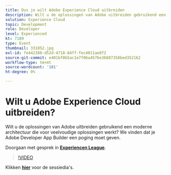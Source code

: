 ```yaml
---
title: Dus je wilt Adobe Experience Cloud uitbreiden
description: Wilt u de oplossingen van Adobe uitbreiden gebruikend een moderne architectuur die voor veelvoudige oplossingen werkt? We vinden dat je Adobe Developer App Builder een poging moet geven. Deze sessie is afgeleverd als onderdeel van de Adobe Developers Live Content-gebeurtenis.
solution: Experience Cloud
topic: Development
role: Developer
level: Experienced
kt: 7189
type: Event
thumbnail: 331852.jpg
exl-id: fe442380-d52d-4718-84ff-fec4011ae8f2
source-git-commit: e401bf0b5ac1e7f06a4576e36887358bed352162
workflow-type: tm+mt
source-wordcount: '101'
ht-degree: 0%

---
```


# Wilt u Adobe Experience Cloud uitbreiden?

Wilt u de oplossingen van Adobe uitbreiden gebruikend een moderne architectuur die voor veelvoudige oplossingen werkt? We vinden dat je Adobe Developer App Builder een poging moet geven.

Doorgaan met gesprek in **[Experiencen League](https://adobe.ly/36Yd3v6)**.

>[!VIDEO](https://video.tv.adobe.com/v/331852/?quality=12&learn=on&hidetitle=true)

Klikken **[hier](/help/adobe-developers-live/assets/extend-experience-cloud.pdf)** voor de sessiedia&#39;s.
